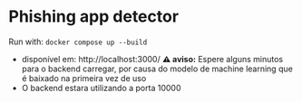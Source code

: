 # Phishing app detector
Run with:
```docker compose up --build```


- disponível em: http://localhost:3000/
**⚠️ aviso:** Espere alguns minutos para o backend carregar, por causa do modelo de machine learning que é baixado na primeira vez de uso
- O backend estara utilizando a porta 10000